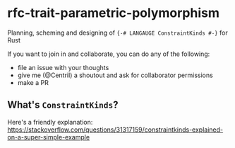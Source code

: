 # rfc-trait-parametric-polymorphism

Planning, scheming and designing of `{-# LANGAUGE ConstraintKinds #-}` for Rust

If you want to join in and collaborate, you can do any of the following:
+ file an issue with your thoughts
+ give me (@Centril) a shoutout and ask for collaborator permissions
+ make a PR

## What's `ConstraintKinds`?

Here's a friendly explanation:
https://stackoverflow.com/questions/31317159/constraintkinds-explained-on-a-super-simple-example
